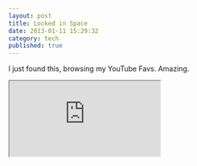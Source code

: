 ```yaml
---
layout: post
title: Locked in Space
date: 2013-01-11 15:29:32
category: tech
published: true
---
```


I just found this, browsing my YouTube Favs. Amazing.<br>
<div class="media-object-wrapper-16-9">
<iframe class="media-object" max-width="100%" max-height="100%" src="http://player.vimeo.com/video/57094153"></iframe>
</div>